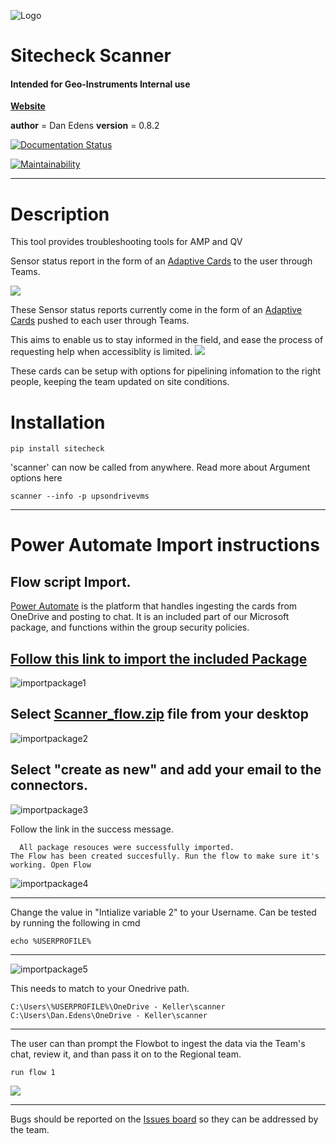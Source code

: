 
![](sitecheck/docs/resources/logo-graphic.png?raw=true "Logo")

# Sitecheck Scanner
#### Intended for Geo-Instruments Internal use

[__Website__](https://github.com/DanEdens/Sitecheck_Scrapper)

__author__ = Dan Edens
__version__ = 0.8.2

[![Documentation Status](https://readthedocs.org/projects/sitecheck/badge/?version=latest)](https://sitecheck.readthedocs.io/en/latest/?badge=latest)


[![Maintainability](https://api.codeclimate.com/v1/badges/a99a88d28ad37a79dbf6/maintainability)](https://codeclimate.com/github/codeclimate/codeclimate/maintainability)


---
# Description
This tool provides troubleshooting tools for AMP and QV

Sensor status report in the form of an
[Adaptive Cards](https://docs.microsoft.com/en-us/power-automate/overview-adaptive-cards) to the user through Teams.

![](sitecheck/docs/resources/Cardexample.jpg)

These Sensor status reports currently come in the form of an
[Adaptive Cards](https://docs.microsoft.com/en-us/power-automate/overview-adaptive-cards)
pushed to each user through Teams.

This aims to enable us to stay informed in the field, and ease the process of
requesting help when accessiblity is limited.
![](sitecheck/docs/source/_static/Cardexample.jpg)

These cards can be setup with options for pipelining infomation to the right people,
keeping the team updated on site conditions.


# Installation

```
pip install sitecheck
```
'scanner' can now be called from anywhere. Read more about Argument options here
```
scanner --info -p upsondrivevms
```

---
# Power Automate Import instructions

## Flow script Import.

[Power Automate](https://docs.microsoft.com/en-us/power-automate/) is the platform that handles ingesting the cards from OneDrive and posting to chat.
It is an included part of our Microsoft package, and functions within the group security policies.


[Follow this link to import the included Package](https://us.flow.microsoft.com/manage/environments/Default-b44eb401-1c30-454c-ae94-78de08e2320c/flows/import)
---

![](sitecheck/docs/resources/importpackage1.jpg?raw=true "importpackage1")

Select [Scanner_flow.zip](Flow/Scanner_flow.zip) file from your desktop
---

![](sitecheck/docs/resources/importpackage2.jpg?raw=true "importpackage2")


Select "create as new" and add your email to the connectors.
---
![](sitecheck/docs/resources/importpackage3.jpg?raw=true "importpackage3")

Follow the link in the success message.
```
  All package resouces were successfully imported.
The Flow has been created succesfully. Run the flow to make sure it's working. Open Flow
```

![](sitecheck/docs/resources/importpackage4.jpg?raw=true "importpackage4")

---

Change the value in "Intialize variable 2" to your Username.
Can be tested by running the following in cmd
```
echo %USERPROFILE%
```

---
![](sitecheck/docs/resources/importpackage5.jpg?raw=true "importpackage5")

This needs to match to your Onedrive path.
```
C:\Users\%USERPROFILE%\OneDrive - Keller\scanner
C:\Users\Dan.Edens\OneDrive - Keller\scanner
```
---

The user can than prompt the Flowbot to ingest the data via the Team's chat, review it,
and than pass it on to the Regional team.
```
run flow 1
```
![](sitecheck/docs/source/_static/Runflow1.jpg)

---

Bugs should be reported on the [Issues board](https://geodev.geo-instruments.com/DanEdens/Sitecheck\_Scanner/-/issues)
so they can be addressed by the team.


